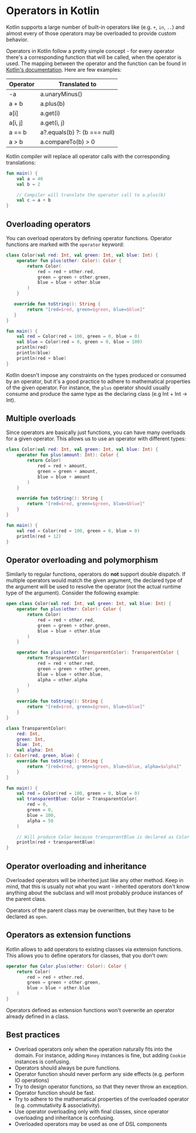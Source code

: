 # Operators in Kotlin
Kotlin supports a large number of built-in operators like (e.g. `+`, `in`, `..`) and almost every of those
operators may be overloaded to provide custom behavior.

Operators in Kotlin follow a pretty simple concept - for every operator there's a corresponding function that
will be called, when the operator is used. The mapping between the operator and the function can be found in
[Kotlin's documentation](https://kotlinlang.org/docs/operator-overloading.html). Here are few examples:

| Operator | Translated to                |
|----------|------------------------------|
| -a       | a.unaryMinus()               |
| a + b    | a.plus(b)                    |
| a[i]     | a.get(i)                     |
| a[i, j]  | a.get(i, j)                  |
| a == b   | a?.equals(b) ?: (b === null) |
| a > b    | a.compareTo(b) > 0           |

Kotlin compiler will replace all operator calls with the corresponding translations:
```kotlin
fun main() {
    val a = 40
    val b = 2

    // Compiler will translate the operator call to a.plus(b)
    val c = a + b
}
```

## Overloading operators
You can overload operators by defining operator functions. Operator functions are marked with the `operator` keyword:

```kotlin
class Color(val red: Int, val green: Int, val blue: Int) {
    operator fun plus(other: Color): Color {
        return Color(
            red = red + other.red,
            green = green + other.green,
            blue = blue + other.blue
        )
    }

   override fun toString(): String {
        return "[red=$red, green=$green, blue=$blue]"
   }
}

fun main() {
    val red = Color(red = 100, green = 0, blue = 0)
    val blue = Color(red = 0, green = 0, blue = 100)
    println(red)
    println(blue)
    println(red + blue)
}
```

Kotlin doesn't impose any constraints on the types produced or consumed by an operator, but
it's a good practice to adhere to mathematical properties of the given operator. For instance,
the `plus` operator should usually consume and produce the same type as the declaring
class (e.g Int + Int -> Int).

## Multiple overloads
Since operators are basically just functions, you can have many overloads for a given operator.
This allows us to use an operator with different types:

```kotlin
class Color(val red: Int, val green: Int, val blue: Int) {
    operator fun plus(amount: Int): Color {
        return Color(
            red = red + amount,
            green = green + amount,
            blue = blue + amount
        )
    }

    override fun toString(): String {
        return "[red=$red, green=$green, blue=$blue]"
    }
}

fun main() {
    val red = Color(red = 100, green = 0, blue = 0)
    println(red + 12)
}
```

## Operator overloading and polymorphism
Similarly to regular functions, operators do __not__ support double dispatch. If multiple operators would
match the given argument, the declared type of the argument will be used to resolve the operator (not the
actual runtime type of the argument). Consider the following example:

```kotlin
open class Color(val red: Int, val green: Int, val blue: Int) {
    operator fun plus(other: Color): Color {
        return Color(
            red = red + other.red,
            green = green + other.green,
            blue = blue + other.blue
        )
    }

    operator fun plus(other: TransparentColor): TransparentColor {
        return TransparentColor(
            red = red + other.red,
            green = green + other.green,
            blue = blue + other.blue,
            alpha = other.alpha
        )
    }

    override fun toString(): String {
        return "[red=$red, green=$green, blue=$blue]"
    }
}

class TransparentColor(
    red: Int,
    green: Int, 
    blue: Int,
    val alpha: Int
): Color(red, green, blue) { 
    override fun toString(): String {
        return "[red=$red, green=$green, blue=$blue, alpha=$alpha]"
    }
}

fun main() { 
    val red = Color(red = 100, green = 0, blue = 0) 
    val transparentBlue: Color = TransparentColor(
        red = 0, 
        green = 0, 
        blue = 100, 
        alpha = 50
    )

    // Will produce Color because transparentBlue is declared as Color 
    println(red + transparentBlue)
}
```

## Operator overloading and inheritance
Overloaded operators will be inherited just like any other method. Keep in mind, that
this is usually not what you want - inherited operators don't know anything about the
subclass and will most probably produce instances of the parent class.

Operators of the parent class may be overwritten, but they have to be declared as `open`.

## Operators as extension functions
Kotlin allows to add operators to existing classes via extension functions. This allows
you to define operators for classes, that you don't own:

```kotlin
operator fun Color.plus(other: Color): Color {
    return Color(
        red = red + other.red,
        green = green + other.green,
        blue = blue + other.blue
    )
}
```

Operators defined as extension functions won't overwrite an operator already defined
in a class.

## Best practices
* Overload operators only when the operation naturally fits into the domain. For instance,
adding `Money` instances is fine, but adding `Cookie` instances is confusing.
* Operators should always be pure functions.
* Operator function should never perform any side effects (e.g. perform IO operations)
* Try to design operator functions, so that they never throw an exception.
* Operator function should be fast.
* Try to adhere to the mathematical properties of the overloaded operator
 (e.g. commutativity & associativity).
* Use operator overloading only with final classes, since operator overloading and inheritance is confusing.
* Overloaded operators may be used as one of DSL components
